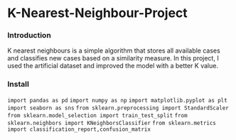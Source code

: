 # K-Nearest-Neighbour-Project

### Introduction

K nearest neighbours is a simple algorithm that stores all available cases and classifies new cases based on a similarity measure. 
In this project, I used the artificial dataset and improved the model with a better K value. 

### Install
`import pandas as pd`
`import numpy as np`
`import matplotlib.pyplot as plt`
`import seaborn as sns`
`from sklearn.preprocessing import StandardScaler`
`from sklearn.model_selection import train_test_split`
`from sklearn.neighbors import KNeighborsClassifier`
`from sklearn.metrics import classification_report,confusion_matrix`
